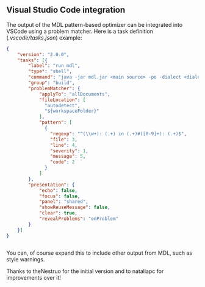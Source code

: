 ## Visual Studio Code integration

The output of the MDL pattern-based optimizer can be integrated into VSCode using a problem matcher. Here is a task definition (_.vscode/tasks.json_) example:

```json
{
	"version": "2.0.0",
	"tasks": [{
		"label": "run mdl",
		"type": "shell",
		"command": "java -jar mdl.jar <main source> -po -dialect <dialect>",
		"group": "build",
		"problemMatcher": {
	        "applyTo": "allDocuments",
	        "fileLocation": [
	          "autodetect",
	          "${workspaceFolder}"
	        ],
	        "pattern": [
	          {
	            "regexp": "^(\\w+): (.+) in (.+)#([0-9]+): (.+)$",
	            "file": 3,
	            "line": 4,
	            "severity": 1,
	            "message": 5,
	            "code": 2
	          }
	        ]
	    },
      	"presentation": {
        	"echo": false,
	        "focus": false,
	        "panel": "shared",
	        "showReuseMessage": false,
	        "clear": true,
	        "revealProblems": "onProblem"
	    }
	}]
}



```

You can, of course expand this to include other output from MDL, such as style warnings.

Thanks to theNestruo for the initial version and to nataliapc for improvements over it!

